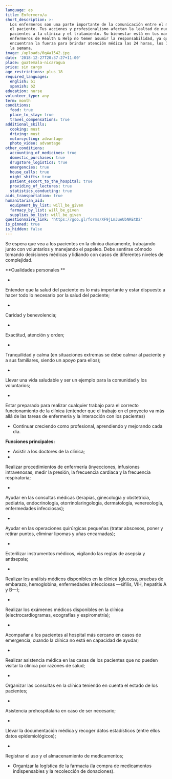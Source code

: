 ```yaml
---
language: es
title: Enfermero/a
short_description: >-
  Los enfermeros son una parte importante de la comunicación entre el médico y
  el paciente. Tus acciones y profesionalismo afectan la lealtad de nuestros
  pacientes a la clínica y el tratamiento. Su bienestar está en tus manos. Los
  enfermeros de Health & Help no temen asumir la responsabilidad, ya que
  encuentran la fuerza para brindar atención médica las 24 horas, los 7 días de
  la semana.
image: /uploads/0q4a1542.jpg
date: '2018-12-27T20:37:27+11:00'
place: guatemala-nicaragua
price: sin cargo
age_restrictions: plus_18
required_languages:
  english: b1
  spanish: b2
education: nurse
volunteer_type: any
term: month
conditions:
  food: true
  place_to_stay: true
  travel_compensations: true
additional_skills:
  cooking: must
  driving: must
  motorcycling: advantage
  photo_video: advantage
other_conditions:
  accounting_of_medicines: true
  domestic_purchases: true
  drugstore_logistics: true
  emergencies: true
  house_calls: true
  night_shifts: true
  patient_escort_to_the_hospital: true
  providing_of_lectures: true
  statistics_conducting: true
aids_transportation: true
humanitarian_aid:
  equipment_by_list: will_be_given
  farmacy_by_list: will_be_given
  supplies_by_list: will_be_given
questionnaire_link: 'https://goo.gl/forms/XF9jLm3ueUbNREtD2'
is_pinned: true
is_hidden: false
---
```

Se espera que vea a los pacientes en la clínica diariamente, trabajando junto con voluntarios y manejando el papeleo. Debe sentirse cómodo tomando decisiones médicas y lidiando con casos de diferentes niveles de complejidad.

**Cualidades personales
**

* 

Entender que la salud del paciente es lo más importante y estar dispuesto a hacer todo lo necesario por la salud del paciente;

* 

Caridad y benevolencia;

* 

Exactitud, atención y orden;

* 

Tranquilidad y calma (en situaciones extremas se debe calmar al paciente y a sus familiares, siendo un apoyo para ellos);

* 

Llevar una vida saludable y ser un ejemplo para la comunidad y los voluntarios;

* 

Estar preparado para realizar cualquier trabajo para el correcto funcionamiento de la clínica (entender que el trabajo en el proyecto va más allá de las tareas de enfermería y la interacción con los pacientes)

* Continuar creciendo como profesional, aprendiendo y mejorando cada día.

**Funciones principales:**

* Asistir a los doctores de la clínica;
* 

Realizar procedimientos de enfermería (inyecciones, infusiones intravenosas, medir la presión, la frecuencia cardiaca y la frecuencia respiratoria;

* 

Ayudar en las consultas médicas (terapias, ginecología y obstetricia, pediatria, endocrinología, otorrinolaringología, dermatología, venereología, enfermedades infecciosas);

* 

Ayudar en las operaciones quirúrgicas pequeñas (tratar abscesos, poner y retirar puntos, eliminar lipomas y uñas encarnadas);

* 

Esterilizar instrumentos médicos, vigilando las reglas de asepsia y antisepsia; 

* 

Realizar los análisis médicos disponibles en la clínica (glucosa, pruebas de embarazo, hemoglobina, enfermedades infecciosas —sífilis, VIH, hepatitis A y B—);

* 

Realizar los exámenes médicos disponibles en la clínica (electrocardiogramas, ecografías y espirometría);

* 

Acompañar a los pacientes al hospital más cercano en casos de emergencia, cuando la clínica no está en capacidad de ayudar;

* 

Realizar asistencia médica en las casas de los pacientes que no pueden visitar la clínica por razones de salud;

* 

Organizar las consultas en la clínica teniendo en cuenta el estado de los pacientes;

* 

Asistencia prehospitalaria en caso de ser necesario; 

* 

Llevar la documentación médica y recoger datos estadísticos (entre ellos datos epidemiológicos);

* 

Registrar el uso y el almacenamiento de medicamentos;

* Organizar la logística de la farmacia (la compra de medicamentos indispensables y la recolección de donaciones).
